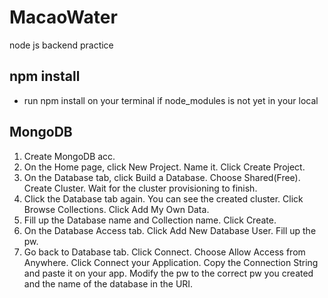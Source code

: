 # MacaoWater
 node js backend practice
## npm install
   - run npm install on your terminal if node_modules is not yet in your local
## MongoDB
   1. Create MongoDB acc.
   2. On the Home page, click New Project. Name it. Click Create Project.
   3. On the Database tab, click Build a Database. Choose Shared(Free). Create Cluster. Wait for the cluster provisioning to finish.
   4. Click the Database tab again. You can see the created cluster. Click Browse Collections. Click Add My Own Data.
   5. Fill up the Database name and Collection name. Click Create.
   6. On the Database Access tab. Click Add New Database User. Fill up the pw.
   7. Go back to Database tab. Click Connect. Choose Allow Access from Anywhere. Click Connect your Application. Copy the Connection String and paste it on your app. Modify the pw to the correct pw you created and the name of the database in the URI.
   
   
   

